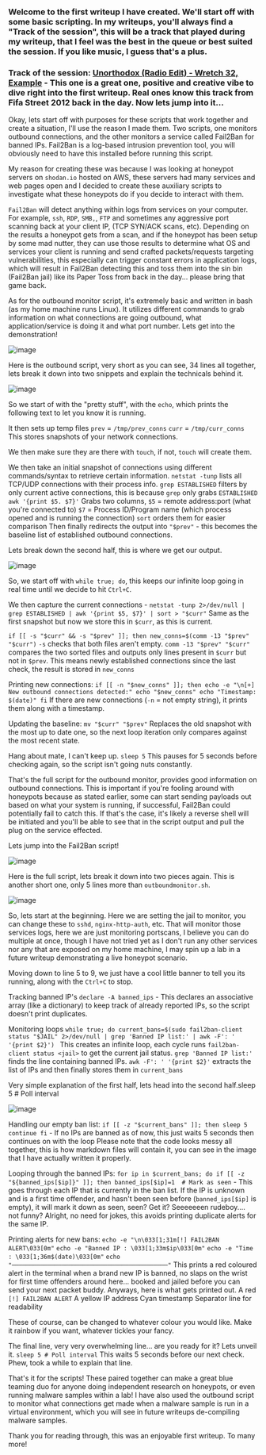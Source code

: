 ### Welcome to the first writeup I have created. We'll start off with some basic scripting. In my writeups, you'll always find a "Track of the session", this will be a track that played during my writeup, that I feel was the best in the queue or best suited the session. If you like music, I guess that's a plus. 

### Track of the session: [Unorthodox (Radio Edit) - Wretch 32, Example](https://www.youtube.com/watch?v=LysZJBo2HI4) - This one is a great one, positive and creative vibe to dive right into the first writeup. Real ones know this track from Fifa Street 2012 back in the day. Now lets jump into it...

Okay, lets start off with purposes for these scripts that work together and create a situation, I'll use the reason I made them. Two scripts, one monitors outbound connections, and the other monitors a service called Fail2Ban for banned IPs. Fail2Ban is a log-based intrusion prevention tool, you will obviously need to have this installed before running this script. 

My reason for creating these was because I was looking at honeypot servers on ```shodan.io``` hosted on AWS, these servers had many services and web pages open and I decided to create these auxiliary scripts to investigate what these honeypots do if you decide to interact with them.

`Fail2Ban` will detect anything within logs from services on your computer. For example, ```ssh```, ```RDP```, ```SMB,```, ```FTP``` and sometimes any aggressive port scanning back at your client IP, (TCP SYN/ACK scans, etc). Depending on the results a honeypot gets from a scan, and if the honeypot has been setup by some mad nutter, they can use those results to determine what OS and services your client is running and send crafted packets/requests targeting vulnerabilities, this especially can trigger constant errors in application logs, which will result in Fail2Ban detecting this and toss them into the sin bin (Fail2Ban jail) like its Paper Toss from back in the day... please bring that game back.

As for the outbound monitor script, it's extremely basic and written in bash (as my home machine runs Linux). It utilizes different commands to grab information on what connections are going outbound, what application/service is doing it and what port number. Lets get into the demonstration!

![image](https://github.com/htwtana/htwtana.github.io/blob/main/writeups/images/outboundmonitor.png)

Here is the outbound script, very short as you can see, 34 lines all together, lets break it down into two snippets and explain the technicals behind it.

![image](https://github.com/htwtana/htwtana.github.io/blob/main/writeups/images/outboundsnip1.png)

So we start of with the "pretty stuff", with the ```echo```, which prints the following text to let you know it is running. 

It then sets up temp files
```prev``` = ```/tmp/prev_conns```
```curr``` = ```/tmp/curr_conns```
This stores snapshots of your network connections.

We then make sure they are there with ```touch```, if not, ```touch``` will create them.

We then take an initial snapshot of connections using different commands/syntax to retrieve certain information.
```netstat -tunp``` lists all TCP/UDP connections with their process info. 
```grep ESTABLISHED``` filters by only current active connections, this is because ```grep``` only grabs ```ESTABLISHED```
```awk '{print $5. $7}'``` Grabs two columns, ```$5``` = remote address:port (what you're connected to) ```$7``` = Process ID/Program name (which process opened and is running the connection)
```sort``` orders them for easier comparison
Then finally redirects the output into ```"$prev"``` - this becomes the baseline list of established outbound connections.

Lets break down the second half, this is where we get our output. 

![image](https://github.com/htwtana/htwtana.github.io/blob/main/writeups/images/outboundsnip2.png)

So, we start off with ```while true; do```, this keeps our infinite loop going in real time until we decide to hit ```Ctrl+C```.

We then capture the current connections - ```netstat -tunp 2>/dev/null | grep ESTABLISHED | awk '{print $5, $7}' | sort > "$curr"```
Same as the first snapshot but now we store this in ```$curr```, as this is current. 

```if [[ -s "$curr" && -s "$prev" ]]; then new_conns=$(comm -13 "$prev" "$curr")```
```-s``` checks that both files aren't empty.
```comm -13 "$prev" "$curr"``` compares the two sorted files and outputs only lines present in ```$curr``` but not in ```$prev```.
This means newly established connections since the last check, the result is stored in ```new_conns```

Printing new connections:
```if [[ -n "$new_conns" ]]; then echo -e "\n[+] New outbound connections detected:" echo "$new_conns" echo "Timestamp: $(date)" fi```
If there are new connections (```-n``` = not empty string), it prints them along with a timestamp.

Updating the baseline:
```mv "$curr" "$prev"```
Replaces the old snapshot with the most up to date one, so the next loop iteration only compares against the most recent state.

Hang about mate, I can't keep up. 
```sleep 5```
This pauses for 5 seconds before checking again, so the script isn't going nuts constantly.

That's the full script for the outbound monitor, provides good information on outbound connections. This is important if you're fooling around with honeypots because as stated earlier, some can start sending payloads out based on what your system is running, if successful, Fail2Ban could potentially fail to catch this. If that's the case, it's likely a reverse shell will be initiated and you'll be able to see that in the script output and pull the plug on the service effected. 

Lets jump into the Fail2Ban script!

![image](https://github.com/htwtana/htwtana.github.io/blob/main/writeups/images/Fail2Ban.png)

Here is the full script, lets break it down into two pieces again. This is another short one, only 5 lines more than ```outboundmonitor.sh```.

![image](https://github.com/htwtana/htwtana.github.io/blob/main/writeups/images/bansnip1.png)

So, lets start at the beginning. Here we are setting the jail to monitor, you can change these to ```sshd```, ```nginx-http-auth```, etc. That will monitor those services logs, here we are just monitoring portscans, I believe you can do multiple at once, though I have not tried yet as I don't run any other services nor any that are exposed on my home machine, I may spin up a lab in a future writeup demonstrating a live honeypot scenario.

Moving down to line 5 to 9, we just have a cool little banner to tell you its running, along with the ```Ctrl+C``` to stop.

Tracking banned IP's
```declare -A banned_ips``` - This declares an associative array (like a dictionary) to keep track of already reported IPs, so the script doesn't print duplicates.

Monitoring loops
```while true; do current_bans=$(sudo fail2ban-client status "$JAIL" 2>/dev/null | grep 'Banned IP list:' | awk -F': ' '{print $2}') ```
This creates an infinite loop, each cycle runs ```fail2ban-client status <jail>``` to get the current jail status.
```grep 'Banned IP list:'``` finds the line containing banned IPs.
```awk -F': ' '{print $2}'``` extracts the list of IPs and then finally stores them in ```current_bans```

Very simple explanation of the first half, lets head into the second half.sleep 5  # Poll interval


![image](https://github.com/htwtana/htwtana.github.io/blob/main/writeups/images/bansnip2.png)

Handling our empty ban list:
```if [[ -z "$current_bans" ]]; then sleep 5 continue fi``` - If no IPs are banned as of now, this just waits 5 seconds then continues on with the loop
Please note that the code looks messy all together, this is how markdown files will contain it, you can see in the image that I have actually written it properly.

Looping through the banned IPs:
```for ip in $current_bans; do if [[ -z "${banned_ips[$ip]}" ]]; then banned_ips[$ip]=1  # Mark as seen``` - This goes through each IP that is currently in the ban list. If the IP is unknown and is a first time offender, and hasn't been seen before (```banned_ips[$ip]``` is empty), it will mark it down as seen, seen? Get it? Seeeeeeen rudeboy.... not funny? Alright, no need for jokes, this avoids printing duplicate alerts for the same IP.

Printing alerts for new bans:
```echo -e "\n\033[1;31m[!] FAIL2BAN ALERT\033[0m"```
```echo -e "Banned IP : \033[1;33m$ip\033[0m"```
```echo -e "Time      : \033[1;36m$(date)\033[0m"```
```echo "────────────────────────────────────────────"```
This prints a red coloured alert in the terminal when a brand new IP is banned, no slaps on the wrist for first time offenders around here... booked and jailed before you can send your next packet buddy. Anyways, here is what gets printed out.
A red ```[!] FAIL2BAN ALERT```
A yellow IP address
Cyan timestamp
Separator line for readability

These of course, can be changed to whatever colour you would like. Make it rainbow if you want, whatever tickles your fancy. 

The final line, very very overwhelming line... are you ready for it? Lets unveil it.
```sleep 5 # Poll interval```
This waits 5 seconds before our next check. Phew, took a while to explain that line.

That's it for the scripts! These paired together can make a great blue teaming duo for anyone doing independent research on honeypots, or even running malware samples within a lab! I have also used the outbound script to monitor what connections get made when a malware sample is run in a virtual environment, which you will see in future writeups de-compiling malware samples. 

Thank you for reading through, this was an enjoyable first writeup. To many more!
